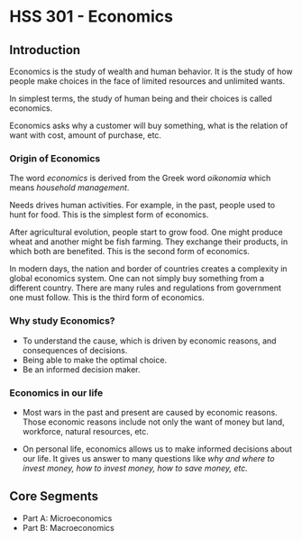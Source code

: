 # HSS 301 - Economics

## Introduction

Economics is the study of wealth and human behavior. It is the study of how people make choices in the face of limited resources and unlimited wants.

In simplest terms, the study of human being and their choices is called economics.

Economics asks why a customer will buy something, what is the relation of want with cost, amount of purchase, etc.

### Origin of Economics

The word _economics_ is derived from the Greek word _oikonomia_ which means _household management_.

Needs drives human activities. For example, in the past, people used to hunt for food. This is the simplest form of economics.

After agricultural evolution, people start to grow food. One might produce wheat and another might be fish farming. They exchange their products, in which both are benefited. This is the second form of economics.

In modern days, the nation and border of countries creates a complexity in global economics system. One can not simply buy something from a different country. There are many rules and regulations from government one must follow. This is the third form of economics.

### Why study Economics?

- To understand the cause, which is driven by economic reasons, and consequences of decisions.
- Being able to make the optimal choice.
- Be an informed decision maker.

### Economics in our life

- Most wars in the past and present are caused by economic reasons. Those economic reasons include not only the want of money but land, workforce, natural resources, etc.

- On personal life, economics allows us to make informed decisions about our life. It gives us answer to many questions like _why and where to invest money, how to invest money, how to save money, etc._

## Core Segments

- Part A: Microeconomics
- Part B: Macroeconomics
